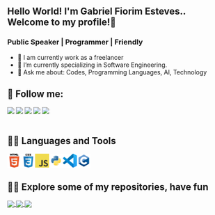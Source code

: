
## Hello World! I'm Gabriel Fiorim Esteves.. Welcome to my profile!👋

### Public Speaker | Programmer | Friendly 

- 🧐 I am currently work as a freelancer 
- 🌱 I’m currently specializing in Software Engineering.
- 💬 Ask me about: Codes, Programming Languages, AI, Technology 

## 🤝 Follow me:

<div> 
  <a href="https://www.youtube.com/channel/UClW-rdsbrmRV9gEC6bGvouQ" target="_blank"><img src="https://img.shields.io/badge/YouTube-FF0000?style=for-the-badge&logo=youtube&logoColor=white" target="_blank"></a>
  <a href="https://www.instagram.com/_fiorim_/" target="_blank"><img src="https://img.shields.io/badge/-Instagram-%23E4405F?style=for-the-badge&logo=instagram&logoColor=white" target="_blank"></a>
  <a href="https://www.twitch.tv/fiorim" target="_blank"><img src="https://img.shields.io/badge/Twitch-9146FF?style=for-the-badge&logo=twitch&logoColor=white" target="_blank"></a>
  <a href = "mailto: gabrielfiorimestevessocial@gmail.com"><img src="https://img.shields.io/badge/-Gmail-%23333?style=for-the-badge&logo=gmail&logoColor=white" target="_blank"></a>
  <a href="https://www.linkedin.com/in/gabriel-fiorim-esteves-b361a4266/" target="_blank"><img src="https://img.shields.io/badge/-LinkedIn-%230077B5?style=for-the-badge&logo=linkedin&logoColor=white" target="_blank"></a> 
</div>


<br>

## 👨‍💻 Languages and Tools


<img align="left" alt="HTML5" height="32" width="32" src="https://raw.githubusercontent.com/github/explore/80688e429a7d4ef2fca1e82350fe8e3517d3494d/topics/html/html.png" />
<img align="left" alt="CSS3" height="32" width="32" src="https://raw.githubusercontent.com/github/explore/80688e429a7d4ef2fca1e82350fe8e3517d3494d/topics/css/css.png" />
<img align="left" alt="Bootstrap" height="32" width="32" src="https://raw.githubusercontent.com/github/explore/80688e429a7d4ef2fca1e82350fe8e3517d3494d/topics/javascript/javascript.png" />
<img align="left" alt="JS"height="32" width="32" src="https://raw.githubusercontent.com/github/explore/80688e429a7d4ef2fca1e82350fe8e3517d3494d/topics/python/python.png" />
<img align="left" alt="VS Code"height="32" width="32" src="https://raw.githubusercontent.com/github/explore/80688e429a7d4ef2fca1e82350fe8e3517d3494d/topics/visual-studio-code/visual-studio-code.png" />
<img align="left" alt="SQL"height="32" width="32" src="https://raw.githubusercontent.com/github/explore/80688e429a7d4ef2fca1e82350fe8e3517d3494d/topics/c/c.png" />


<br>
<br/>

## 👨‍🎨 Explore some of my repositories, have fun


<a href="https://github.com/Fiorim1/Project-Pokedex">
  <img align="center" src="https://github-readme-stats.vercel.app/api/pin/?username=Fiorim1&repo=Projeto-Gerenciador-De-Tarefas&title_color=42426F&text_color=42426F&icon_color=42426F&bg_color=000000"/>
</a>

<a href="https://github.com/Fiorim1/LinkTree">
  <img align="center" src="https://github-readme-stats.vercel.app/api/pin/?username=Fiorim1&repo=LinkTree&title_color=42426F&text_color=42426F8&icon_color=42426F&bg_color=000000"
</a>

<a href="https://github.com/Fiorim1/Projeto-Gerenciador-De-Tarefas">
  <img align="center" src="https://github-readme-stats.vercel.app/api/pin/?username=Fiorim1&repo=Projeto-Gerenciador-De-Tarefas&title_color=42426F&text_color=42426F&icon_color=42426F&bg_color=000000"
</a>
